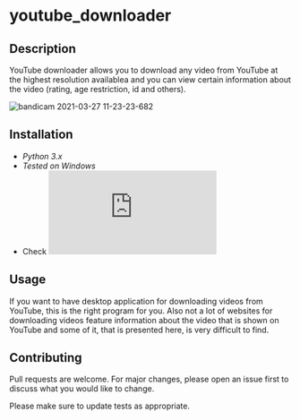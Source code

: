 # youtube_downloader
## Description

YouTube downloader allows you to download any video from YouTube at the highest resolution availablea and you can view certain information about the video (rating, age restriction, id and others).

![bandicam 2021-03-27 11-23-23-682](https://user-images.githubusercontent.com/77811406/112716426-1a081f80-8eef-11eb-9bf9-6a882c493941.jpg)

## Installation

* *Python 3.x*
* *Tested on Windows*
* Check ![requirements](https://github.com/Damyanmd/youtube_downloader/blob/main/requirements.txt)

## Usage

If you want to have desktop application for downloading videos from YouTube, this is the right program for you. Also not a lot of websites for downloading videos feature information about the video that is shown on YouTube and some of it, that is presented here, is very difficult to find.

## Contributing
Pull requests are welcome. For major changes, please open an issue first to discuss what you would like to change.

Please make sure to update tests as appropriate.
